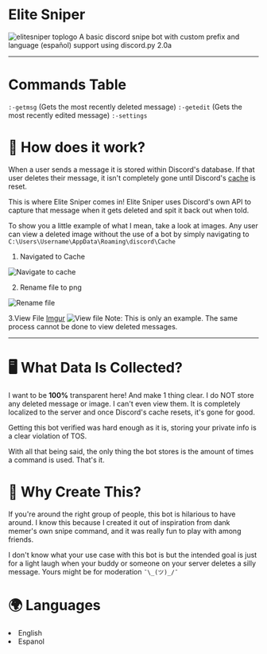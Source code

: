# Elite Sniper
<img src="https://imgur.com/mwGHTPv.png" title="elitesniper toplogo"/>
A basic discord snipe bot with custom prefix and language (español) support using discord.py 2.0a
<hr>


# Commands Table #
`:-getmsg`
(Gets the most recently deleted message)
`:-getedit`
(Gets the most recently edited message)
`:-settings`


<h1> 🤔 How does it work? </h1>

When a user sends a message it is stored within Discord's database.
If that user deletes their message, it isn't completely gone until Discord's [cache](https://en.wikipedia.org/wiki/Cache_(computing)) is reset.

This is where Elite Sniper comes in! Elite Sniper uses Discord's own API to capture that message when it gets deleted and spit it back out when told.

To show you a little example of what I mean, take a look at images.
Any user can view a deleted image without the use of a bot by simply
navigating to `C:\Users\Username\AppData\Roaming\discord\Cache`

1. Navigated to Cache
<img src="https://imgur.com/9rZ0i5O.png" title="Navigate to cache"/>

2. Rename file to png
<img src="https://imgur.com/LFlFwwW.png" title="Rename file"/>

3.View File
[Imgur](https://imgur.com/DbLYoVg)
<img src="https://imgur.com/DbLYoVg.png" title="View file"/>
Note: This is only an example. The same process cannot be done to view
deleted messages.

<hr>

<h1> 🖥️ What Data Is Collected? </h1>

I want to be **100%** transparent here! And make 1 thing clear.
I do NOT store any deleted message or image. I can't even view them. It is completely localized to the server and once Discord's cache resets, it's gone for good.

Getting this bot verified was hard enough as it is, storing your private info is a clear violation of TOS.

With all that being said, the only thing the bot stores is the amount of times a command is used. That's it.


<h1> 🤨 Why Create This? </h1>

If you're around the right group of people, this bot is hilarious to have around. I know this because I created it out of inspiration from dank memer's own snipe command, and it was really fun to play with among friends.

I don't know what your use case with this bot is but the intended goal is just for a light laugh when your buddy or someone on your server deletes a silly message. Yours might be for moderation `¯\_(ツ)_/¯`



<h1>🌍 Languages</h1>

<li>English</li>
<li>Espanol</li>

